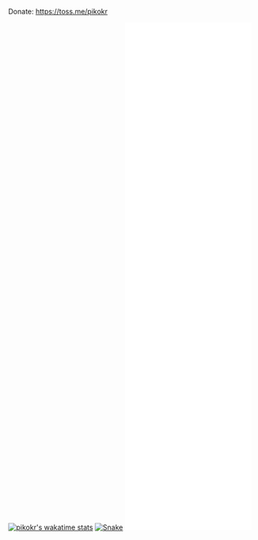 Donate: https://toss.me/pikokr

[![pikokr's wakatime stats](https://github-readme-stats.vercel.app/api/wakatime?username=pikokr)](https://wakatime.com/@pikokr)
[![Snake](https://raw.githubusercontent.com/pikokr/pikokr/output/github-contribution-grid-snake.svg)](https://github.com/pikokr)
[![Metrics](github-metrics.svg)](https://github.com/pikokr)
